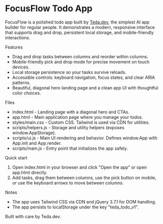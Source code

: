 # FocusFlow Todo App

FocusFlow is a polished todo app built by [Teda.dev](https://teda.dev), the simplest AI app builder for regular people. It demonstrates a modern, responsive interface that supports drag and drop, persistent local storage, and mobile-friendly interactions.

Features
- Drag and drop tasks between columns and reorder within columns.
- Mobile-friendly pick and drop mode for precise movement on touch devices.
- Local storage persistence so your tasks survive reloads.
- Accessible controls: keyboard navigation, focus states, and clear ARIA patterns.
- Beautiful, diagonal hero landing page and a clean app UI with thoughtful color choices.

Files
- index.html - Landing page with a diagonal hero and CTAs.
- app.html - Main application page where you manage your todos.
- styles/main.css - Custom CSS. Tailwind is used via CDN for utilities.
- scripts/helpers.js - Storage and utility helpers (exposes window.AppStorage).
- scripts/ui.js - Main UI rendering and behavior. Defines window.App with App.init and App.render.
- scripts/main.js - Entry point that initializes the app safely.

Quick start
1. Open index.html in your browser and click "Open the app" or open app.html directly.
2. Add tasks, drag them between columns, use the pick button on mobile, or use the keyboard arrows to move between columns.

Notes
- The app uses Tailwind CSS via CDN and jQuery 3.7.1 for DOM handling.
- The app persists to localStorage under the key "teda_todo_v1".

Built with care by Teda.dev.
